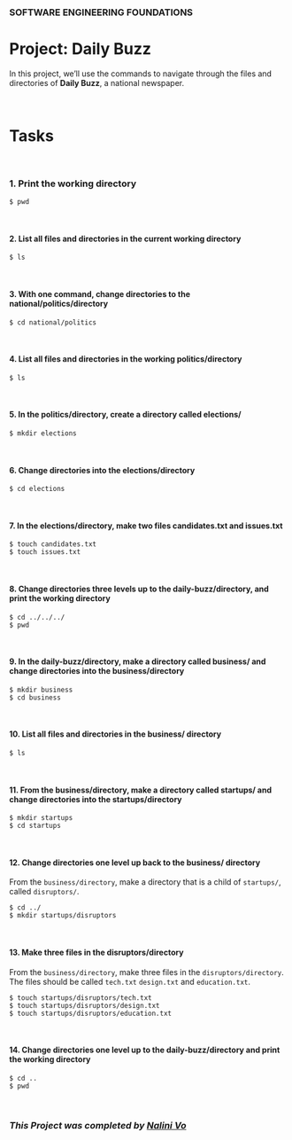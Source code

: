 ### **SOFTWARE ENGINEERING FOUNDATIONS**
# **Project: Daily Buzz**

In this project, we’ll use the commands to navigate through the files and directories of **Daily Buzz**, a national newspaper.

<br>

# **Tasks**

<br>

### **1. Print the working directory**

```
$ pwd
```

<br>

#### **2. List all files and directories in the current working directory**

```
$ ls
```

<br>

#### **3. With one command, change directories to the national/politics/directory**

```
$ cd national/politics
```

<br>

#### **4. List all files and directories in the working politics/directory**

```
$ ls
```

<br>

#### **5. In the politics/directory, create a directory called elections/**

```
$ mkdir elections
```

<br>

#### **6. Change directories into the elections/directory**

```
$ cd elections
```

<br>

#### **7. In the elections/directory, make two files candidates.txt and issues.txt**

```
$ touch candidates.txt
$ touch issues.txt
```

<br>

#### **8. Change directories three levels up to the daily-buzz/directory, and print the working directory**

```
$ cd ../../../
$ pwd
```

<br>

#### **9. In the daily-buzz/directory, make a directory called business/ and change directories into the business/directory**

```
$ mkdir business
$ cd business
```

<br>

#### **10. List all files and directories in the business/ directory**

```
$ ls
```

<br>

#### **11. From the business/directory, make a directory called startups/ and change directories into the startups/directory**

```
$ mkdir startups
$ cd startups
```

<br>

#### **12. Change directories one level up back to the business/ directory**

From the `business/directory`, make a directory that is a child of `startups/`, called `disruptors/`.

```
$ cd ../
$ mkdir startups/disruptors
```

<br>

#### **13. Make three files in the disruptors/directory**
From the `business/directory`, make three files in the `disruptors/directory`. The files should be called `tech.txt` `design.txt` and `education.txt`.

```
$ touch startups/disruptors/tech.txt
$ touch startups/disruptors/design.txt
$ touch startups/disruptors/education.txt
```

<br>

#### **14. Change directories one level up to the daily-buzz/directory and print the working directory**

```
$ cd ..
$ pwd
```

<br>


### ***This Project was completed by [Nalini Vo](https://github.com/Nalini1998)***
